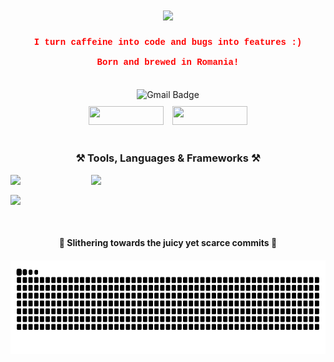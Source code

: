 <h1 align="center">
    <img src="https://readme-typing-svg.herokuapp.com/?font=Courier+New&size=35&center=true&vCenter=true&width=500&height=70&duration=3200&color=FF6347&lines=Oh,+you+found+me!;Welcome,+I+guess+🙄;" />
</h1>

<h4 align="center" style="font-family: 'Courier New', monospace; color: red;">
  I turn caffeine into code and bugs into features :)<br/><br/>
  Born and brewed in Romania!
</h4>

<br/>

<div align="center">
  <div style="margin-bottom: 10px;">
    <a href="mailto:robertpintilie55@gmail.com" style="text-decoration: none;">
      <img src="https://img.shields.io/static/v1?label=&message=Gmail&color=D14836&style=flat-square" alt="Gmail Badge" width="80" height="25" />
    </a>
  </div>
  <div style="display: inline-block;">
    <a href="https://www.linkedin.com/in/pintilie-robert-b39312288/" target="_blank" style="text-decoration: none;">
      <img src="https://img.shields.io/badge/LinkedIn-0077B5?style=for-the-badge&logo=linkedin&logoColor=white" width="120" height="30" />
    </a>
    <a href="robertpintilie.com" target="_blank" style="text-decoration: none; margin-left: 10px;">
      <img src="https://img.shields.io/badge/Portfolio-FF5722?style=for-the-badge&logo=todoist&logoColor=white" width="120" height="30" />
    </a>
  </div>
</div>

<br/>
<div align="center">

<h3 align="center">⚒️ Tools, Languages & Frameworks ⚒️</h3>

<div align="center">
  
  <div style="display: grid; grid-template-columns: repeat(4, auto); gap: 10px;">
    <img src="https://skillicons.dev/icons?i=vscode,docker" />
      
<div style="display: grid; grid-template-columns: repeat(4, auto); gap: 10px; margin-bottom: 16px;">
    <img src="https://skillicons.dev/icons?i=angular,spring,dotnet,nodejs" />
  </div>
  </div>
  
<div style="display: grid; grid-template-columns: repeat(6, auto); gap: 10px; margin-bottom: 16px;">
    <img src="https://skillicons.dev/icons?i=cs,java,ts,html,css,mysql" />
  </div>
</div>

<br/>

<div align="center">
<h4> 🐍 Slithering towards the juicy yet scarce commits 🐍<h4>
<img src="https://raw.githubusercontent.com/Mayonnaise9886/Mayonnaise9886/output/snake.svg" alt="Snake animation" height="150" />







